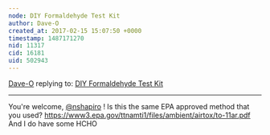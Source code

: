 ```yaml
---
node: DIY Formaldehyde Test Kit
author: Dave-O
created_at: 2017-02-15 15:07:50 +0000
timestamp: 1487171270
nid: 11317
cid: 16181
uid: 502943
---
```




[Dave-O](../profile/Dave-O) replying to: [DIY Formaldehyde Test Kit](../notes/nshapiro/11-03-2014/diy-formaldehyde-test-kit)

----
You're welcome, [@nshapiro](/profile/nshapiro) ! Is this the same EPA approved method that you used?
https://www3.epa.gov/ttnamti1/files/ambient/airtox/to-11ar.pdf
And I do have some HCHO 